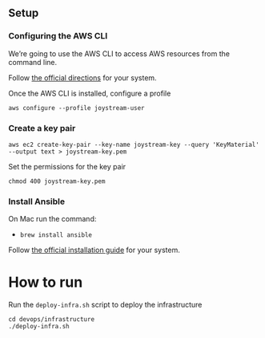 ## Setup

### Configuring the AWS CLI
We’re going to use the AWS CLI to access AWS resources from the command line. 

Follow [the official directions](https://docs.aws.amazon.com/cli/latest/userguide/cli-chap-install.html) for your system.

Once the AWS CLI is installed, configure a profile

`aws configure --profile joystream-user`

### Create a key pair
```
aws ec2 create-key-pair --key-name joystream-key --query 'KeyMaterial' --output text > joystream-key.pem
```

Set the permissions for the key pair 

`chmod 400 joystream-key.pem`

### Install Ansible
On Mac run the command:
* `brew install ansible`

Follow [the official installation guide](https://docs.ansible.com/ansible/latest/installation_guide/intro_installation.html) for your system.

# How to run
Run the `deploy-infra.sh` script to deploy the infrastructure

```
cd devops/infrastructure
./deploy-infra.sh
```
